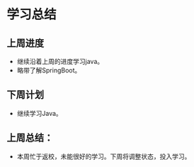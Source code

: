 # 学习总结 #
## 上周进度 ##
- 继续沿着上周的进度学习java。
- 略带了解SpringBoot。
## 下周计划 ##
- 继续学习Java。
## 上周总结： ##
- 本周忙于返校，未能很好的学习。下周将调整状态，投入学习。